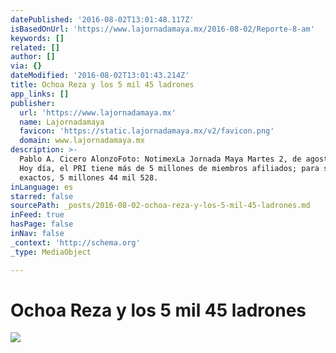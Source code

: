 ```yaml
---
datePublished: '2016-08-02T13:01:48.117Z'
isBasedOnUrl: 'https://www.lajornadamaya.mx/2016-08-02/Reporte-8-am'
keywords: []
related: []
author: []
via: {}
dateModified: '2016-08-02T13:01:43.214Z'
title: Ochoa Reza y los 5 mil 45 ladrones
app_links: []
publisher:
  url: 'https://www.lajornadamaya.mx'
  name: Lajornadamaya
  favicon: 'https://static.lajornadamaya.mx/v2/favicon.png'
  domain: www.lajornadamaya.mx
description: >-
  Pablo A. Cicero AlonzoFoto: NotimexLa Jornada Maya Martes 2, de agosto, 2016
  Hoy día, el PRI tiene más de 5 millones de miembros afiliados; para ser
  exactos, 5 millones 44 mil 528.
inLanguage: es
starred: false
sourcePath: _posts/2016-08-02-ochoa-reza-y-los-5-mil-45-ladrones.md
inFeed: true
hasPage: false
inNav: false
_context: 'http://schema.org'
_type: MediaObject

---
```

# Ochoa Reza y los 5 mil 45 ladrones
![](https://the-grid-user-content.s3-us-west-2.amazonaws.com/254f8358-73a7-4acf-ade3-21bfe9ea6e47.jpg)